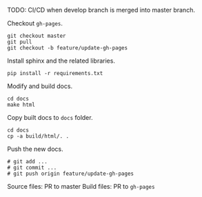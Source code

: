 TODO: CI/CD when develop branch is merged into master branch.

Checkout `gh-pages`.
```
git checkout master
git pull
git checkout -b feature/update-gh-pages
```

Install sphinx and the related libraries.
```
pip install -r requirements.txt
```

Modify and build docs.
```
cd docs
make html
```

Copy built docs to `docs` folder.
```
cd docs
cp -a build/html/. .
```

Push the new docs.
```
# git add ...
# git commit ...
# git push origin feature/update-gh-pages
```

Source files: PR to master
Build files: PR to `gh-pages`
